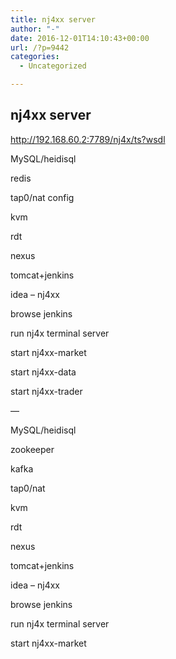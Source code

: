 ```yaml
---
title: nj4xx server
author: "-"
date: 2016-12-01T14:10:43+00:00
url: /?p=9442
categories:
  - Uncategorized

---
```

## nj4xx server
http://192.168.60.2:7789/nj4x/ts?wsdl

MySQL/heidisql
  
redis

tap0/nat config

kvm

rdt

nexus

tomcat+jenkins

idea – nj4xx

browse jenkins

run nj4x terminal server

start nj4xx-market
  
start nj4xx-data
  
start nj4xx-trader

—

MySQL/heidisql

zookeeper

kafka

tap0/nat

kvm

rdt

nexus

tomcat+jenkins

idea – nj4xx

browse jenkins

run nj4x terminal server

start nj4xx-market